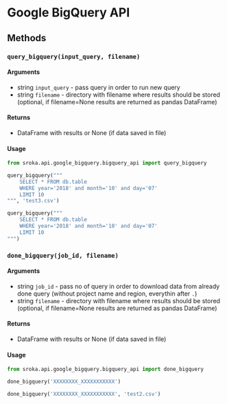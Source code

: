 # Google BigQuery API

## Methods


### `query_bigquery(input_query, filename)`


#### Arguments

* string `input_query` - pass query in order to run new query
* string `filename` - directory with filename where results should be stored 
(optional, if filename=None results are returned as pandas DataFrame)

#### Returns

* DataFrame with results or None (if data saved in file)

#### Usage

```python
from sroka.api.google_bigquery.bigquery_api import query_bigquery

query_bigquery("""
    SELECT * FROM db.table
    WHERE year='2018' and month='10' and day='07'
    LIMIT 10
""", 'test3.csv')

query_bigquery("""
    SELECT * FROM db.table
    WHERE year='2018' and month='10' and day='07'
    LIMIT 10
""")
```

### `done_bigquery(job_id, filename)`

#### Arguments

* string `job_id` - pass no of query in order to download data from already done query 
(without project name and region, everythin after `.`)
* string `filename` - directory with filename where results should be stored 
(optional, if filename=None results are returned as pandas DataFrame)

#### Returns

* DataFrame with results or None (if data saved in file)

#### Usage

```python
from sroka.api.google_bigquery.bigquery_api import done_bigquery

done_bigquery('XXXXXXXX_XXXXXXXXXXX')

done_bigquery('XXXXXXXX_XXXXXXXXXXX', 'test2.csv')
```

